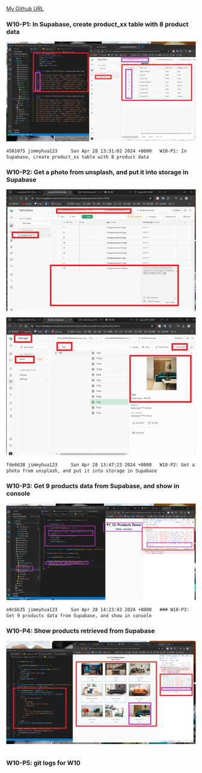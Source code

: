 [My Github URL](https://github.com/jimmyhua123/1122-js-1N-12)

### W10-P1: In Supabase, create product_xx table with 8 product data
![](w10-p1.png)

```
4501075 jimmyhua123     Sun Apr 28 13:31:02 2024 +0800   W10-P1: In Supabase, create product_xx table with 8 product data
```
### W10-P2: Get a photo from unsplash, and put it into storage in Supabase
 
 
![](w10-p2-1.png)
 
![](w10-p2-2.png)

```
fde6638 jimmyhua123     Sun Apr 28 13:47:23 2024 +0800   W10-P2: Get a photo from unsplash, and put it into storage in Supabase
```
### W10-P3: Get 9 products data from Supabase, and show in console

![](w10-p3.png)
 
 
```
e0cbb35 jimmyhua123     Sun Apr 28 14:23:43 2024 +0800   ### W10-P3: Get 9 products data from Supabase, and show in console
```
###  W10-P4: Show products retrieved from Supabase
 
![](w10-p4.png)
```

```

### W10-P5: git logs for W10

 
```


```

